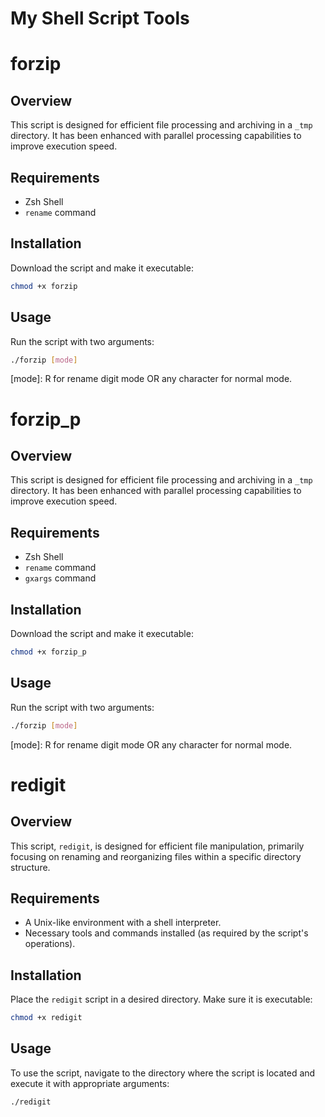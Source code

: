 # My Shell Script Tools

# forzip
## Overview
This script is designed for efficient file processing and archiving in a `_tmp` directory. 
It has been enhanced with parallel processing capabilities to improve execution speed.

## Requirements
- Zsh Shell
- `rename` command

## Installation
Download the script and make it executable:
```bash
chmod +x forzip
```
## Usage
Run the script with two arguments:
```bash
./forzip [mode]
```
[mode]: R for rename digit mode OR any character for normal mode.

# forzip_p
## Overview
This script is designed for efficient file processing and archiving in a `_tmp` directory. 
It has been enhanced with parallel processing capabilities to improve execution speed.

## Requirements
- Zsh Shell
- `rename` command
- `gxargs` command

## Installation
Download the script and make it executable:
```bash
chmod +x forzip_p
```
## Usage
Run the script with two arguments:
```bash
./forzip [mode]
```
[mode]: R for rename digit mode OR any character for normal mode.

# redigit
## Overview
This script, `redigit`, is designed for efficient file manipulation, primarily focusing on renaming and reorganizing files within a specific directory structure.

## Requirements
- A Unix-like environment with a shell interpreter.
- Necessary tools and commands installed (as required by the script's operations).

## Installation
Place the `redigit` script in a desired directory. Make sure it is executable:
```bash
chmod +x redigit
```
## Usage
To use the script, navigate to the directory where the script is located and execute it with appropriate arguments:
```bash
./redigit
```